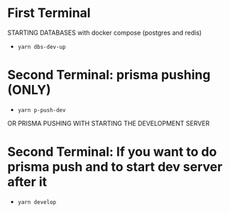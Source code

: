 # First Terminal

STARTING DATABASES with docker compose (postgres and redis)

- `yarn dbs-dev-up`

# Second Terminal: prisma pushing (ONLY)

- `yarn p-push-dev`

OR PRISMA PUSHING WITH STARTING THE DEVELOPMENT SERVER

# Second Terminal: If you want to do prisma push and to start dev server after it

- `yarn develop`
